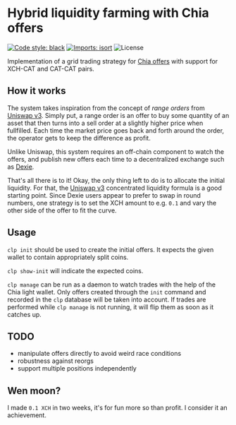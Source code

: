# Hybrid liquidity farming with Chia offers
[![Code style: black](https://img.shields.io/badge/code%20style-black-000000.svg)](https://github.com/psf/black)
[![Imports: isort](https://img.shields.io/badge/%20imports-isort-%231674b1?style=flat&labelColor=ef8336)](https://pycqa.github.io/isort/)
![License](https://img.shields.io/github/license/bbjubjub2494/chia-liquidity-provider)


Implementation of a grid trading strategy for [Chia offers]
with support for XCH-CAT and CAT-CAT pairs.


## How it works

The system takes inspiration from the concept of *range orders* from [Uniswap v3].
Simply put,
a range order is an offer to buy some quantity of an asset
that then turns into a sell order at a slightly higher price when fullfilled.
Each time the market price goes back and forth around the order,
the operator gets to keep the difference as profit.

Unlike Uniswap, this system requires an off-chain component to watch the offers,
and publish new offers each time to a decentralized exchange such as [Dexie].

That's all there is to it!
Okay, the only thing left to do is to allocate the initial liquidity.
For that, the [Uniswap v3] concentrated liquidity formula is a good starting point.
Since Dexie users appear to prefer to swap in round numbers,
one strategy is to set the XCH amount to e.g. `0.1`
and vary the other side of the offer to fit the curve.


## Usage

`clp init` should be used to create the initial offers.
It expects the given wallet to contain appropriately split coins.

`clp show-init` will indicate the expected coins.

`clp manage` can be run as a daemon to watch trades
with the help of the Chia light wallet.
Only offers created through the `init` command and recorded in the `clp` database
will be taken into account.
If trades are performed while `clp manage` is not running,
it will flip them as soon as it catches up.


## TODO

- manipulate offers directly to avoid weird race conditions
- robustness against reorgs
- support multiple positions independently


## Wen moon?

I made `0.1 XCH` in two weeks, it's for fun more so than profit.
I consider it an achievement.

[Chia offers]: https://www.chia.net/offers/
[Uniswap v3]: https://uniswap.org/whitepaper-v3.pdf
[Dexie]: https://dexie.space/
